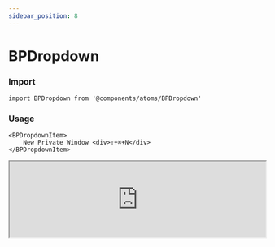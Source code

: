 ```yaml
---
sidebar_position: 8
---
```


# BPDropdown

### Import

```tsx
import BPDropdown from '@components/atoms/BPDropdown'
```

### Usage 

```tsx
<BPDropdownItem>
    New Private Window <div>⇧+⌘+N</div>
</BPDropdownItem>
```

<iframe width="100%" heigh="200px" src="https://ui-kit.blue-panda.dev/iframe.html?args=&id=atoms-bpswitch--types&viewMode=story" />


### Props 


| Prop | Default | Options |
| ----------- | ----------- | ----------- |
| variant | default | 'default' \| 'inverted' \| 'danger' \| 'cyber' \| 'caution' \| 'success' \| 'primary' \| 'secondary' \| 'accent' \| 'light' \| 'link’ | 
| size | md | 'xxs'  \| 'xs'   \| 's'  \| 'md'  \| 'lg'  \| 'xl' 
| outlined | false | true \|   false 
| magic | false | true \|   false 




Check more colors, statuses and styles at: 
<img src={'/img/sb.png'} style={{width: '15px'}} />

https://ui-kit.blue-panda.dev/?path=/story/atoms-bpdropdown--default-example